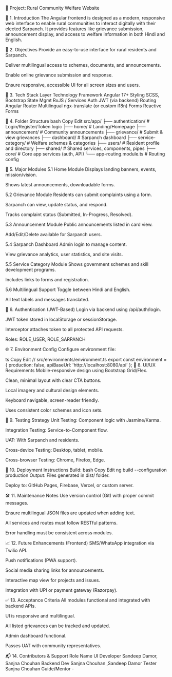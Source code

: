 📍 Project: Rural Community Welfare Website

🧾 1. Introduction
The Angular frontend is designed as a modern, responsive web interface to enable rural communities to interact digitally with their elected Sarpanch. It provides features like grievance submission, announcement display, and access to welfare information in both Hindi and English.

🎯 2. Objectives
Provide an easy-to-use interface for rural residents and Sarpanch.

Deliver multilingual access to schemes, documents, and announcements.

Enable online grievance submission and response.

Ensure responsive, accessible UI for all screen sizes and users.

🧱 3. Tech Stack
Layer	Technology
Framework	Angular 17+
Styling	SCSS, Bootstrap
State Mgmt	RxJS / Services
Auth	JWT (via backend)
Routing	Angular Router
Multilingual	ngx-translate (or custom i18n)
Forms	Reactive Forms

📁 4. Folder Structure
bash
Copy
Edit
src/app/
├── authentication/         # Login/Register/Token logic
├── home/                   # Landing/Homepage
├── announcement/           # Community announcements
├── grievance/              # Submit & view grievances
├── dashboard/              # Sarpanch dashboard
├── service-category/       # Welfare schemes & categories
├── users/                  # Resident profile and directory
├── shared/                 # Shared services, components, pipes
├── core/                   # Core app services (auth, API)
└── app-routing.module.ts   # Routing config

🧩 5. Major Modules
5.1 Home Module
Displays landing banners, events, mission/vision.

Shows latest announcements, downloadable forms.

5.2 Grievance Module
Residents can submit complaints using a form.

Sarpanch can view, update status, and respond.

Tracks complaint status (Submitted, In-Progress, Resolved).

5.3 Announcement Module
Public announcements listed in card view.

Add/Edit/Delete available for Sarpanch users.

5.4 Sarpanch Dashboard
Admin login to manage content.

View grievance analytics, user statistics, and site visits.

5.5 Service Category Module
Shows government schemes and skill development programs.

Includes links to forms and registration.

5.6 Multilingual Support
Toggle between Hindi and English.

All text labels and messages translated.

🔐 6. Authentication (JWT-Based)
Login via backend using /api/auth/login.

JWT token stored in localStorage or sessionStorage.

Interceptor attaches token to all protected API requests.

Roles: ROLE_USER, ROLE_SARPANCH

🌐 7. Environment Config
Configure environment file:

ts
Copy
Edit
// src/environments/environment.ts
export const environment = {
  production: false,
  apiBaseUrl: 'http://localhost:8080/api'
};
📲 8. UI/UX Requirements
Mobile-responsive design using Bootstrap Grid/Flex.

Clean, minimal layout with clear CTA buttons.

Local imagery and cultural design elements.

Keyboard navigable, screen-reader friendly.

Uses consistent color schemes and icon sets.

🧪 9. Testing Strategy
Unit Testing: Component logic with Jasmine/Karma.

Integration Testing: Service-to-Component flow.

UAT: With Sarpanch and residents.

Cross-device Testing: Desktop, tablet, mobile.

Cross-browser Testing: Chrome, Firefox, Edge.

🚀 10. Deployment Instructions
Build:
bash
Copy
Edit
ng build --configuration production
Output:
Files generated in dist/ folder.

Deploy to:
GitHub Pages, Firebase, Vercel, or custom server.

🛠️ 11. Maintenance Notes
Use version control (Git) with proper commit messages.

Ensure multilingual JSON files are updated when adding text.

All services and routes must follow RESTful patterns.

Error handling must be consistent across modules.

📈 12. Future Enhancements (Frontend)
SMS/WhatsApp integration via Twilio API.

Push notifications (PWA support).

Social media sharing links for announcements.

Interactive map view for projects and issues.

Integration with UPI or payment gateway (Razorpay).

✅ 13. Acceptance Criteria
All modules functional and integrated with backend APIs.

UI is responsive and multilingual.

All listed grievances can be tracked and updated.

Admin dashboard functional.

Passes UAT with community representatives.

📬 14. Contributors & Support
Role	Name
UI Developer	Sandeep Damor, Sanjna Chouhan
Backend Dev  Sanjna Chouhan ,Sandeep Damor
Tester	Sanjna Chouhan
Guide/Mentor	-




